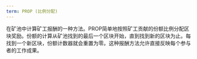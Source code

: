 ```yaml
---
term: PROP (比例分配)
---
```


在矿池中计算矿工报酬的一种方法。PROP简单地按照矿工贡献的份额比例分配区块奖励。份额的计算从矿池找到的最后一个区块开始，直到找到新的区块为止。每找到一个新区块，份额计数器就会重置为零。这种报酬方法允许直接反映每个参与者的工作成果。